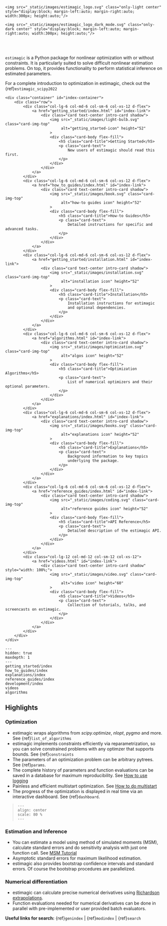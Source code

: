 ```{raw} html
<img src="_static/images/estimagic_logo.svg" class="only-light center" style="display:block; margin-left:auto; margin-right:auto; width:300px; height:auto;"/>

<img src="_static/images/estimagic_logo_dark_mode.svg" class="only-dark center" style="display:block; margin-left:auto; margin-right:auto; width:300px; height:auto;"/>
```

<br>
<br>

`estimagic` is a Python package for nonlinear optimization with or without constraints.
It is particularly suited to solve difficult nonlinear estimation problems. On top, it
provides functionality to perform statistical inference on estimated parameters.

For a complete introduction to optimization in estimagic, check out the
{ref}`estimagic_scipy2022`

```{raw} html
<div class="container" id="index-container">
    <div class="row">
        <div class="col-lg-6 col-md-6 col-sm-6 col-xs-12 d-flex">
            <a href="getting_started/index.html" id="index-link">
                <div class="card text-center intro-card shadow">
                    <img src="_static/images/light-bulb.svg" class="card-img-top"
                         alt="getting_started-icon" height="52"
                    >
                    <div class="card-body flex-fill">
                        <h5 class="card-title">Getting Started</h5>
                        <p class="card-text">
                            New users of estimagic should read this first.
                        </p>
                    </div>
                </div>
            </a>
        </div>
        <div class="col-lg-6 col-md-6 col-sm-6 col-xs-12 d-flex">
            <a href="how_to_guides/index.html" id="index-link">
                <div class="card text-center intro-card shadow">
                    <img src="_static/images/book.svg" class="card-img-top"
                         alt="how-to guides icon" height="52"
                    >
                    <div class="card-body flex-fill">
                        <h5 class="card-title">How-to Guides</h5>
                        <p class="card-text">
                            Detailed instructions for specific and advanced tasks.
                        </p>
                    </div>
                </div>
            </a>
        </div>
        <div class="col-lg-6 col-md-6 col-sm-6 col-xs-12 d-flex">
            <a href="getting_started/installation.html" id="index-link">
                <div class="card text-center intro-card shadow">
                    <img src="_static/images/installation.svg" class="card-img-top"
                         alt="installation icon" height="52"
                    >
                    <div class="card-body flex-fill">
                        <h5 class="card-title">Installation</h5>
                        <p class="card-text">
                            Installation instructions for estimagic
                            and optional dependencies.
                        </p>
                    </div>
                </div>
            </a>
        </div>
        <div class="col-lg-6 col-md-6 col-sm-6 col-xs-12 d-flex">
            <a href="algorithms.html" id="index-link">
                <div class="card text-center intro-card shadow">
                    <img src="_static/images/optimization.svg" class="card-img-top"
                         alt="algos icon" height="52"
                    >
                    <div class="card-body flex-fill">
                        <h5 class="card-title">Optimization Algorithms</h5>
                        <p class="card-text">
                            List of numerical optimizers and their optional parameters.
                        </p>
                    </div>
                </div>
            </a>
        </div>
        <div class="col-lg-6 col-md-6 col-sm-6 col-xs-12 d-flex">
            <a href="explanations/index.html" id="index-link">
                <div class="card text-center intro-card shadow">
                    <img src="_static/images/books.svg" class="card-img-top"
                         alt="explanations icon" height="52"
                    >
                    <div class="card-body flex-fill">
                        <h5 class="card-title">Explanations</h5>
                        <p class="card-text">
                            Background information to key topics
                            underlying the package.
                        </p>
                    </div>
                </div>
            </a>
        </div>
        <div class="col-lg-6 col-md-6 col-sm-6 col-xs-12 d-flex">
            <a href="reference_guides/index.html" id="index-link">
                <div class="card text-center intro-card shadow">
                    <img src="_static/images/coding.svg" class="card-img-top"
                         alt="reference guides icon" height="52"
                    >
                    <div class="card-body flex-fill">
                        <h5 class="card-title">API Reference</h5>
                        <p class="card-text">
                            Detailed description of the estimagic API.
                        </p>
                    </div>
                </div>
            </a>
        </div>
        <div class="col-lg-12 col-md-12 col-sm-12 col-xs-12">
            <a href="videos.html" id="index-link">
                <div class="card text-center intro-card shadow" style="width: 100%;">
                    <img src="_static/images/video.svg" class="card-img-top"
                         alt="video icon" height="60"
                    >
                    <div class="card-body flex-fill">
                        <h5 class="card-title">Videos</h5>
                        <p class="card-text">
                            Collection of tutorials, talks, and screencasts on estimagic.
                        </p>
                    </div>
                </div>
            </a>
        </div>
    </div>
</div>
```

```{toctree}
---
hidden: true
maxdepth: 1
---
getting_started/index
how_to_guides/index
explanations/index
reference_guides/index
development/index
videos
algorithms
```

## Highlights

### Optimization

- estimagic wraps algorithms from *scipy.optimize*, *nlopt*, *pygmo* and more. See
  {ref}`list_of_algorithms`
- estimagic implements constraints efficiently via reparametrization, so you can solve
  constrained problems with any optimzer that supports bounds. See {ref}`constraints`
- The parameters of an optimization problem can be arbitrary pytrees. See {ref}`params`.
- The complete history of parameters and function evaluations can be saved in a database
  for maximum reproducibility. See [How to use logging]
- Painless and efficient multistart optimization. See [How to do multistart]
- The progress of the optimization is displayed in real time via an interactive
  dashboard. See {ref}`dashboard`.

> ```{image} _static/images/dashboard.gif
> ---
> align: center
> scale: 80 %
> ---
> ```

### Estimation and Inference

- You can estimate a model using method of simulated moments (MSM), calculate standard
  errors and do sensitivity analysis with just one function call. See [MSM Tutorial]
- Asymptotic standard errors for maximum likelihood estimation.
- estimagic also provides bootstrap confidence intervals and standard errors. Of course
  the bootstrap procedures are parallelized.

### Numerical differentiation

- estimagic can calculate precise numerical derivatives using
  [Richardson extrapolations](https://en.wikipedia.org/wiki/Richardson_extrapolation).
- Function evaluations needed for numerical derivatives can be done in parallel with
  pre-implemented or user provided batch evaluators.

**Useful links for search:** {ref}`genindex` | {ref}`modindex` | {ref}`search`

[how to do multistart]: how_to_guides/optimization/how_to_do_multistart_optimizations
[how to use logging]: how_to_guides/optimization/how_to_use_logging
[msm tutorial]: getting_started/estimation/first_msm_estimation_with_estimagic
